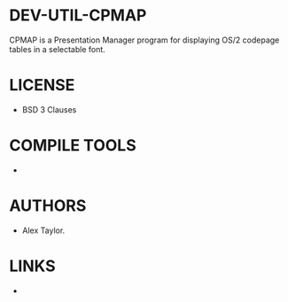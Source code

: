 DEV-UTIL-CPMAP
==============

CPMAP is a Presentation Manager program for displaying OS/2 codepage tables in a selectable font.

LICENSE
===============
* BSD 3 Clauses

COMPILE TOOLS
===============
* 
 
AUTHORS
===============
* Alex Taylor.

LINKS
===============
* 
